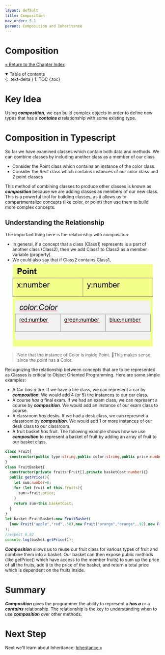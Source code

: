 ```yaml
---
layout: default
title: Composition
nav_order: 5.1
parent: Composition and Inheritance
---
```


# Composition
[&laquo; Return to the Chapter Index](index.md)

<details open markdown="block">
  <summary>
    Table of contents
  </summary>
  {: .text-delta }
1. TOC
{:toc}
</details>

# Key Idea
Using ***composition***, we can build complex objects in order to define new types that has a ***contains a*** relationship with some existing type.

# Composition in Typescript
So far we have examined classes which contain both data and methods.  We can combine classes by including another class as a member of our class
* Consider the Point class which contains an instance of the color class.
* Consider the Rect class which contains instances of our color class and 2 point classes

This method of combining classes to produce other classes is known as ***composition*** because we are adding classes as members of our new class.
This is a powerful tool for building classes, as it allows us to compartmentalize concepts (like color, or point) then use them to build more complex concepts.

## Understanding the Relationship
The important thing here is the relationship with composition:
* In general, if a concept that a class (Class1) represents is a part of another class (Class2), then we add Class1 to Class2 as a member variable (property).
* We could also say that if Class2 contains Class1, 
![](../../assets/images/composition_1.jpg)
> Note that the instance of Color is inside Point.  This makes sense since the point has a Color.

Recognizing the relationship between concepts that are to be represented as Classes is critical to Object Oriented Programming.  Here are some simple examples:
* A Car *has a* tire.  If we have a tire class, we can represent a car by ***composition***.  We would add 4 (or 5) tire instances to our car class.
* A course *has a* final exam.  If we had an exam class, we can represent a course by ***composition***. We would add an instance of our exam class to course.
* A classroom *has* desks.  If we had a desk class, we can represnet a classroom by ***composition***.  We would add 1 or more instances of our desk class to our classroom.
* A fruit basket *has* fruit.  The following example shows how we use ***composition*** to represent a basket of fruit by adding an array of fruit to our basket class.

```typescript
class Fruit{
  constructor(public type:string,public color:string,public price:number){};
}
class FruitBasket{
  constructor(private fruits:Fruit[],private basketCost:number){}
  public getPrice(){
    let sum:number=0;
    for (let fruit of this.fruits){
      sum+=fruit.price;
    }
    return sum+this.basketCost;
  }
}
let basket:FruitBasket=new FruitBasket(
  [new Fruit("apple","red",.50),new Fruit("orange","orange",.92),new Fruit("lemmon","yellow",1.50)],4.00
);
//expect 6.92
console.log(basket.getPrice());

```
***Composition*** allows us to reuse our fruit class for various types of fruit and combine them into a basket.  Our basket can then expose public methods (like getPrice() which have access to the member fruits) to sum up the price of all the fruits, add it to the price of the basket, and return a total price which is dependent on the fruits inside.


# Summary
***Composition*** gives the programmer the ability to represent a ***has a*** or a ***contains*** relationship.  The relationship is the key to understanding when to use ***composition*** over other methods.  
# Next Step

Next we'll learn about Inheritance: [Inheritance &raquo;](../5-composition-inheritance/inheritance.md)